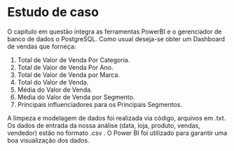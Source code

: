 # Estudo de caso

O capítulo em questão integra as ferramentas PowerBI e o gerenciador de banco de dados o PostgreSQL. Como usual deseja-se obter um Dashboard de vendas que forneça:

01) Total de Valor de Venda Por Categoria.
02) Total de Valor de Venda Por Ano.
03) Total de Valor de Venda por Marca.
04) Total do Valor de Venda.
05) Média do Valor de Venda.
06) Média do Valor de Venda por Segmento.
07) Principais influenciadores para os Principais Segmentos.

A limpeza e modelagem de dados foi realizada via código, arquivos em .txt.
Os dados de entrada da nossa análise (data, loja, produto, vendas, vendedor) estão no formato .csv .
O Power BI foi utilizado para garantir uma boa visualização dos dados.
